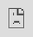 ```yaml
---
title: "#75: Just say ok"
date: 2022-04-01 06:51:37-0600
image: 
  path: https://media.bennorris.com/images/mentalworkhealth/posts/just-say-ok.jpg
  thumbnail: https://media.bennorris.com/images/mentalworkhealth/posts/thumbnails/just-say-ok.jpg
gallery_thumb: https://media.bennorris.com/images/mentalworkhealth/thumbs/just-say-ok.jpg
category: Mental Work Health
tags:
- weekly update
- ocd
- mental health
- sketchnotes
- story
---
```


This week’s update shares the story of learning a **magical word** that **unlocks my brain** and allows me to **do more of what I want**.

_These [weekly updates](https://bennorris.com/tags/weekly-update/) share life with OCD as part of my [Mental Work Health](https://bennorris.com/mental-work-health) project to reduce stigma around mental health, especially at work._

***

I [mentioned last week](https://bennorris.com/2022/03/26/playing-first-base) that my therapist began a session on a particularly difficult day by having me **listen to music**. This is something that we have done a number of times, and it has always been extremely helpful. After a recent session, she had assigned me as homework something funny to watch. When I texted her to report on how well it went, she was glad, but unsurprised.

> I think I might move into solely cinematic/musical/comedic therapy as a new treatment type. Nothing works better. (Plus add Jesus). Ha.

This week, I wanted to share the story of that funny video and how it has **transformed my life**.


## Story

To set the context for this story, I will go back to the end of January. Life was stressful for me as I was transitioning to my [new job](https://bennorris.com/2021/12/30/into-the-unknown). I had an experience that threw me completely off, and my therapist worked with me on the skill to recognize and share, “This is what I can give…” I wrote about that in [update #67: What I can give](https://bennorris.com/2022/01/20/what-i-can-give).

Since that time, I have been working to try and be more **emotionally honest**, both with myself and with my wife.

As we got into February and March, my therapist said we needed to swing the pendulum almost to the other extreme for a little bit, and then come back to balance in the middle. We were talking about **plan changes** and how difficult it was for me to adjust to the needs and demands of the family when things inevitably went differently than anticipated.

When I would describe any situation in which I had to adjust, there was so much **overthinking**, and so much **resistance**. My therapist said I needed to just relax and do things without thinking about it.

She pulled up a Saturday Night Live clip of the character [**Chad**](https://en.m.wikipedia.org/wiki/Chad_(Saturday_Night_Live)) for me to watch. She said **I needed to get to the point where I cared just as little as he**.

<div class="embed-responsive embed-responsive-16by9">
  <iframe class="embed-responsive-item" style="position:absolute;top:0;left:0;bottom:0;right:0;width:100%;height:100%;" src="https://www.youtube-nocookie.com/embed/fF6gExZu-2M" frameborder="0" allow="accelerometer; autoplay; encrypted-media; gyroscope; picture-in-picture" allowfullscreen></iframe>
</div>

Now that I knew the character, she wanted me to watch another clip where he dies and meets his dad. As is stereotypically true, discussing **father issues** is a recurring and **painful** part of my therapy. Again, she wanted me to tap into how unconcerned Chad was about something that could have been monumental.

<div class="embed-responsive embed-responsive-16by9">
    <iframe class="embed-responsive-item" style="position:absolute;top:0;left:0;bottom:0;right:0;width:100%;height:100%;" src="https://www.youtube-nocookie.com/embed/Ivxx_grnL2c" frameborder="0" allow="accelerometer; autoplay; encrypted-media; gyroscope; picture-in-picture" allowfullscreen></iframe>
</div>

As I left therapy, my therapist said that she needed **a thousand “Ok!”s** from me that week.

That evening on a date with my wife, I showed her the videos and we laughed about it. Part of what was funny was how unlike me Chad is. The idea that I could think or care so little about something was laughable.

But I tried.

The very next day, we had family plans in the evening, and I was going to need to leave early from work. My wife texted me that morning:

> And actually, I think we will need to leave here by four… Can you be back by 3 instead?

I replied immediately with, “Ok!” knowing she would hear it in Chad’s voice.

> 🤣
> 
> You’re great
> 
> And, that is an unprecedented response and it feels amazing on my end. Thanks. 🥰

Later that day, she texted me about how things were going:

> We’re just going to have to pick up all the slack together probably after tonight 😆🥴

Again, I replied with “Ok!”

> Oh my gosh this is amazing

I found it to be helpful even when I just caught **my brain getting stuck** on something. I went to turn on a show for the kids, and found that someone had rearranged the apps on my Apple TV. Immediately, irritation surged in me and I started to say something. But I caught myself, and said out loud, “Ok!”

My wife was nearby and had witnessed the whole scene. She commented,

> Even if it only lasts a couple days, this has been completely worth it.

I found a video in which someone compiled every time Chad says, “Ok!” and I have been **watching it almost daily**.

<div class="embed-responsive embed-responsive-16by9">
  <iframe class="embed-responsive-item" style="position:absolute;top:0;left:0;bottom:0;right:0;width:100%;height:100%;" src="https://www.youtube-nocookie.com/embed/oJ9AvIIJTrY" frameborder="0" allow="accelerometer; autoplay; encrypted-media; gyroscope; picture-in-picture" allowfullscreen></iframe>
</div>

As I shared the success of this practice with my therapist, we took some time to discuss it. I was particularly happy with my wife’s response. My therapist pointed out that most of the things that I had been saying “Ok!” to were **normal changes** that everyone navigates. The fact that my wife was blown away by my “unprecedented response” was more of **an indication of how difficult it has been to live with OCD**.


## Lesson

While it felt like we were swinging the pendulum completely away from identifying how I felt and what I could give in the moment, the truth was that these two principles were in complete harmony. Part of what “Ok!” unlocks for me is the ability to **slip past OCD** and **allow myself to do something normal** without the typical levels of irritation and resistance.

The goal is not to stop caring about everything. But if I can push myself to **actively accept more of the changes** that come up in my life, I can hopefully stop overcaring and overthinking about everything. 


## Challenge

Over the coming week, the challenge for me, and for you if you’ll join me, is to **just say “Ok!” more**. If there is a strong and important reason to say no, we won’t do it. But for most everything, let’s go with it. We’ve got this.

![Just say ok](https://media.bennorris.com/images/mentalworkhealth/posts/just-say-ok.jpg)


